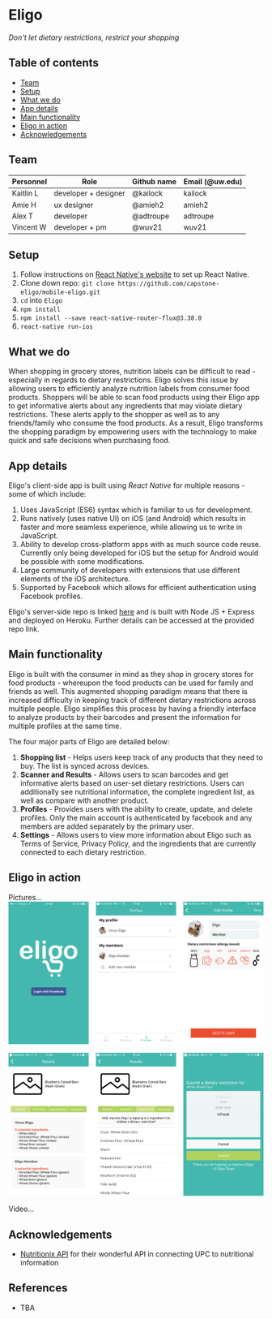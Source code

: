 # Eligo
*Don't let dietary restrictions, restrict your shopping*

## Table of contents
- [Team](#team)
- [Setup](#setup)
- [What we do](#what-we-do)
- [App details](#app-details)
- [Main functionality](#main-functionality)
- [Eligo in action](#eligo-in-action)
- [Acknowledgements](#acknowledgements)

## Team
|Personnel|Role|Github name|Email (@uw.edu)
|-|-|-|-|
| Kaitlin L | developer + designer | @kailock | kailock
| Amie H | ux designer | @amieh2 | amieh2
| Alex T | developer | @adtroupe | adtroupe
| Vincent W | developer + pm | @wuv21 | wuv21

## Setup
1. Follow instructions on [React Native's website](https://facebook.github.io/react-native/docs/getting-started.html) to set up React Native.
2. Clone down repo: `git clone https://github.com/capstone-eligo/mobile-eligo.git`
3. `cd` into `Eligo`
4. `npm install`
5. `npm install --save react-native-router-flux@3.38.0`
6. `react-native run-ios`

## What we do
When shopping in grocery stores, nutrition labels can be difficult to read - especially in regards to dietary restrictions. Eligo solves this issue by allowing users to efficiently analyze nutrition labels from consumer food products. Shoppers will be able to scan food products using their Eligo app to get informative alerts about any ingredients that may violate dietary restrictions. These alerts apply to the shopper as well as to any friends/family who consume the food products. As a result, Eligo transforms the shopping paradigm by empowering users with the technology to make quick and safe decisions when purchasing food.

## App details
Eligo's client-side app is built using *React Native* for multiple reasons - some of which include:
  1. Uses JavaScript (ES6) syntax which is familiar to us for development.
  2. Runs natively (uses native UI) on iOS (and Android) which results in faster and more seamless experience, while allowing us to write in JavaScript.
  3. Ability to develop cross-platform apps with as much source code reuse. Currently only being developed for iOS but the setup for Android would be possible with some modifications.
  4. Large community of developers with extensions that use different elements of the iOS architecture.
  5. Supported by Facebook which allows for efficient authentication using Facebook profiles.

Eligo's server-side repo is linked [here](https://github.com/capstone-eligo/server-eligo) and is built with Node JS + Express and deployed on Heroku. Further details can be accessed at the provided repo link.

## Main functionality
Eligo is built with the consumer in mind as they shop in grocery stores for food products - whereupon the food products can be used for family and friends as well. This augmented shopping paradigm means that there is increased difficulty in keeping track of different dietary restrictions across multiple people. Eligo simplifies this process by having a friendly interface to analyze products by their barcodes and present the information for multiple profiles at the same time.

The four major parts of Eligo are detailed below:
  1. **Shopping list** - Helps users keep track of any products that they need to buy. The list is synced across devices.
  2. **Scanner and Results** - Allows users to scan barcodes and get informative alerts based on user-set dietary restrictions. Users can additionally see nutritional information, the complete ingredient list, as well as compare with another product.
  3. **Profiles** - Provides users with the ability to create, update, and delete profiles. Only the main account is authenticated by facebook and any members are added separately by the primary user.
  4. **Settings** - Allows users to view more information about Eligo such as Terms of Service, Privacy Policy, and the ingredients that are currently connected to each dietary restriction.

## Eligo in action
Pictures...
![panel 1](./screenshots/panel1.png)

![panel 2](./screenshots/panel2.png)

Video...

## Acknowledgements
- [Nutritionix API](https://www.nutritionix.com/business/api) for their wonderful API in connecting UPC to nutritional information

## References
- TBA
